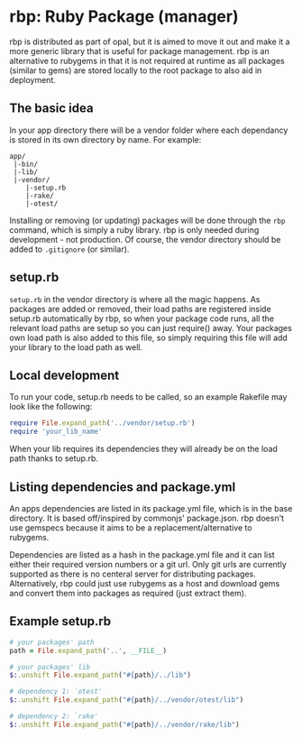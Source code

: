 rbp: Ruby Package (manager)
===========================

rbp is distributed as part of opal, but it is aimed to move it out and
make it a more generic library that is useful for package management.
rbp is an alternative to rubygems in that it is not required at runtime
as all packages (similar to gems) are stored locally to the root package
to also aid in deployment.

The basic idea
--------------

In your app directory there will be a vendor folder where each
dependancy is stored in its own directory by name. For example:

```
app/
 |-bin/
 |-lib/
 |-vendor/
    |-setup.rb
    |-rake/
    |-otest/
```

Installing or removing (or updating) packages will be done through the
`rbp` command, which is simply a ruby library. rbp is only needed during
development - not production. Of course, the vendor directory should be
added to `.gitignore` (or similar).

setup.rb
--------

`setup.rb` in the vendor directory is where all the magic happens. As
packages are added or removed, their load paths are registered inside
setup.rb automatically by rbp, so when your package code runs, all the
relevant load paths are setup so you can just require() away. Your
packages own load path is also added to this file, so simply requiring
this file will add your library to the load path as well.

Local development
-----------------

To run your code, setup.rb needs to be called, so an example Rakefile
may look like the following:

```ruby
require File.expand_path('../vendor/setup.rb')
require 'your_lib_name'
```

When your lib requires its dependencies they will already be on the load
path thanks to setup.rb.

Listing dependencies and package.yml
------------------------------------

An apps dependencies are listed in its package.yml file, which is in the
base directory. It is based off/inspired by commonjs' package.json. rbp
doesn't use gemspecs because it aims to be a replacement/alternative to
rubygems.

Dependencies are listed as a hash in the package.yml file and it can
list either their required version numbers or a git url. Only git urls
are currently supported as there is no centeral server for distributing
packages. Alternatively, rbp could just use rubygems as a host and
download gems and convert them into packages as required (just extract
them).

Example setup.rb
----------------

```ruby
# your packages' path
path = File.expand_path('..', __FILE__)

# your packages' lib
$:.unshift File.expand_path("#{path}/../lib")

# dependency 1: `otest'
$:.unshift File.expand_path("#{path}/../vendor/otest/lib")

# dependency 2: `rake'
$:.unshift File.expand_path("#{path}/../vendor/rake/lib")
```
